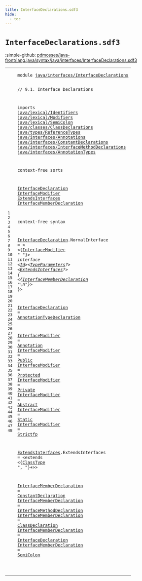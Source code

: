 ```yaml
---
title: InterfaceDeclarations.sdf3
hide:
  - toc
---
```


# `InterfaceDeclarations.sdf3`

:simple-github: [pdmosses/java-front/lang.java/syntax/java/interfaces/InterfaceDeclarations.sdf3]

[pdmosses/java-front/lang.java/syntax/java/interfaces/InterfaceDeclarations.sdf3]: https://github.com/pdmosses/java-front/blob/master/lang.java/syntax/java/interfaces/InterfaceDeclarations.sdf3 "The source file on GitHub"

<div class="sdf3"><table class="highlighttable"><tbody><tr><td class="linenos"><div class="linenodiv"><pre><span></span>1
2
3
4
5
6
7
8
9
10
11
12
13
14
15
16
17
18
19
20
21
22
23
24
25
26
27
28
29
30
31
32
33
34
35
36
37
38
39
40
41
42
43
44
45
46
47
48
</pre></div></td>
<td class="code"><pre><code><span class="keyword">module</span> <a href="../AnnotationTypes.sdf3/#java/interfaces/InterfaceDeclarations_76_113" id="java/interfaces/InterfaceDeclarations_7_44" title="Referenced at ../AnnotationTypes.sdf3 line 6; ../Main.sdf3 line 6; ../../classes/ClassDeclarations.sdf3 line 17; ../../packages/TypeDeclarations.sdf3 line 8">java/interfaces/InterfaceDeclarations</a>

<span class="layout">// 9.1. Interface Declarations</span>

<span class="keyword">imports</span>
  <a href="../../lexical/Identifiers.sdf3/#java/lexical/Identifiers_7_31" id="java/lexical/Identifiers_88_112" title="Defined at ../../lexical/Identifiers.sdf3 line 1">java/lexical/Identifiers</a>
  <a href="../../lexical/Modifiers.sdf3/#java/lexical/Modifiers_7_29" id="java/lexical/Modifiers_115_137" title="Defined at ../../lexical/Modifiers.sdf3 line 1">java/lexical/Modifiers</a>
  <a href="../../lexical/SemiColon.sdf3/#java/lexical/SemiColon_7_29" id="java/lexical/SemiColon_140_162" title="Defined at ../../lexical/SemiColon.sdf3 line 1">java/lexical/SemiColon</a>
  <a href="../../classes/ClassDeclarations.sdf3/#java/classes/ClassDeclarations_7_37" id="java/classes/ClassDeclarations_165_195" title="Defined at ../../classes/ClassDeclarations.sdf3 line 1">java/classes/ClassDeclarations</a>
  <a href="../../types/ReferenceTypes.sdf3/#java/types/ReferenceTypes_7_32" id="java/types/ReferenceTypes_198_223" title="Defined at ../../types/ReferenceTypes.sdf3 line 1">java/types/ReferenceTypes</a>
  <a href="../Annotations.sdf3/#java/interfaces/Annotations_7_34" id="java/interfaces/Annotations_226_253" title="Defined at ../Annotations.sdf3 line 1">java/interfaces/Annotations</a>
  <a href="../ConstantDeclarations.sdf3/#java/interfaces/ConstantDeclarations_7_43" id="java/interfaces/ConstantDeclarations_256_292" title="Defined at ../ConstantDeclarations.sdf3 line 1">java/interfaces/ConstantDeclarations</a>
  <a href="../InterfaceMethodDeclarations.sdf3/#java/interfaces/InterfaceMethodDeclarations_7_50" id="java/interfaces/InterfaceMethodDeclarations_295_338" title="Defined at ../InterfaceMethodDeclarations.sdf3 line 1">java/interfaces/InterfaceMethodDeclarations</a>
  <a href="../AnnotationTypes.sdf3/#java/interfaces/AnnotationTypes_7_38" id="java/interfaces/AnnotationTypes_341_372" title="Defined at ../AnnotationTypes.sdf3 line 1">java/interfaces/AnnotationTypes</a>

<span class="keyword">context-free sorts</span>

  <a href="#InterfaceDeclaration_1220_1240" id="InterfaceDeclaration_396_416" title="Referenced at line 46; ../AnnotationTypes.sdf3 line 34; ../../classes/ClassDeclarations.sdf3 line 66; ../../packages/TypeDeclarations.sdf3 line 17">InterfaceDeclaration</a>
  <a href="#InterfaceModifier_558_575" id="InterfaceModifier_419_436" title="Referenced at line 27; ../AnnotationTypes.sdf3 line 27">InterfaceModifier</a>
  <a href="#ExtendsInterfaces_616_633" id="ExtendsInterfaces_439_456" title="Referenced at line 27">ExtendsInterfaces</a>
  <a href="#InterfaceMemberDeclaration_644_670" id="InterfaceMemberDeclaration_459_485" title="Referenced at line 28">InterfaceMemberDeclaration</a>

<span class="keyword">context-free syntax</span>

  
  <a href="#InterfaceDeclaration_1220_1240" id="InterfaceDeclaration_513_533" title="Referenced at line 46; ../AnnotationTypes.sdf3 line 34; ../../classes/ClassDeclarations.sdf3 line 66; ../../packages/TypeDeclarations.sdf3 line 17">InterfaceDeclaration</a>.<span class="cons_Constructor"><span id="NormalInterface_534_549" title="Not referenced locally, nor via imports">NormalInterface</span></span> = &lt;
  &lt;{<a href="#InterfaceModifier_419_436" id="InterfaceModifier_558_575" title="Defined at line 19, 33, 34, 35, 36, 37, 38, 39">InterfaceModifier</a> <span class="cons_Lit">" "</span>}*&gt; <span class="cons_String">interface</span> &lt;<a href="../../lexical/Identifiers.sdf3/#Id_141_143" id="Id_594_596" title="Defined at ../../lexical/Identifiers.sdf3 line 15, 23">Id</a>&gt;&lt;<a href="../../classes/ClassDeclarations.sdf3/#TypeParameters_567_581" id="TypeParameters_598_612" title="Defined at ../../classes/ClassDeclarations.sdf3 line 25, 50">TypeParameters</a>?&gt; &lt;<a href="#ExtendsInterfaces_439_456" id="ExtendsInterfaces_616_633" title="Defined at line 20, 41">ExtendsInterfaces</a>?&gt; <span class="cons_String">{</span>
    &lt;{<a href="#InterfaceMemberDeclaration_459_485" id="InterfaceMemberDeclaration_644_670" title="Defined at line 21, 43, 44, 45, 46, 47">InterfaceMemberDeclaration</a> <span class="cons_Lit">"\n"</span>}*&gt;
  <span class="cons_String">}</span>&gt;
  
  <a href="#InterfaceDeclaration_1220_1240" id="InterfaceDeclaration_689_709" title="Referenced at line 46; ../AnnotationTypes.sdf3 line 34; ../../classes/ClassDeclarations.sdf3 line 66; ../../packages/TypeDeclarations.sdf3 line 17">InterfaceDeclaration</a> = <a href="../AnnotationTypes.sdf3/#AnnotationTypeDeclaration_377_402" id="AnnotationTypeDeclaration_712_737" title="Defined at ../AnnotationTypes.sdf3 line 18, 26">AnnotationTypeDeclaration</a>
  
  <a href="#InterfaceModifier_558_575" id="InterfaceModifier_743_760" title="Referenced at line 27; ../AnnotationTypes.sdf3 line 27">InterfaceModifier</a> = <a href="../Annotations.sdf3/#Annotation_158_168" id="Annotation_763_773" title="Defined at ../Annotations.sdf3 line 12, 19, 20, 21">Annotation</a>
  <a href="#InterfaceModifier_558_575" id="InterfaceModifier_776_793" title="Referenced at line 27; ../AnnotationTypes.sdf3 line 27">InterfaceModifier</a> = <a href="../../lexical/Modifiers.sdf3/#Public_201_207" id="Public_796_802" title="Defined at ../../lexical/Modifiers.sdf3 line 14, 29">Public</a>
  <a href="#InterfaceModifier_558_575" id="InterfaceModifier_805_822" title="Referenced at line 27; ../AnnotationTypes.sdf3 line 27">InterfaceModifier</a> = <a href="../../lexical/Modifiers.sdf3/#Protected_189_198" id="Protected_825_834" title="Defined at ../../lexical/Modifiers.sdf3 line 13, 28">Protected</a>
  <a href="#InterfaceModifier_558_575" id="InterfaceModifier_837_854" title="Referenced at line 27; ../AnnotationTypes.sdf3 line 27">InterfaceModifier</a> = <a href="../../lexical/Modifiers.sdf3/#Private_179_186" id="Private_857_864" title="Defined at ../../lexical/Modifiers.sdf3 line 12, 27">Private</a>
  <a href="#InterfaceModifier_558_575" id="InterfaceModifier_867_884" title="Referenced at line 27; ../AnnotationTypes.sdf3 line 27">InterfaceModifier</a> = <a href="../../lexical/Modifiers.sdf3/#Abstract_141_149" id="Abstract_887_895" title="Defined at ../../lexical/Modifiers.sdf3 line 8, 23">Abstract</a>
  <a href="#InterfaceModifier_558_575" id="InterfaceModifier_898_915" title="Referenced at line 27; ../AnnotationTypes.sdf3 line 27">InterfaceModifier</a> = <a href="../../lexical/Modifiers.sdf3/#Static_210_216" id="Static_918_924" title="Defined at ../../lexical/Modifiers.sdf3 line 15, 30">Static</a>
  <a href="#InterfaceModifier_558_575" id="InterfaceModifier_927_944" title="Referenced at line 27; ../AnnotationTypes.sdf3 line 27">InterfaceModifier</a> = <a href="../../lexical/Modifiers.sdf3/#Strictfp_219_227" id="Strictfp_947_955" title="Defined at ../../lexical/Modifiers.sdf3 line 16, 31">Strictfp</a>
  
  <a href="#ExtendsInterfaces_616_633" id="ExtendsInterfaces_961_978" title="Referenced at line 27">ExtendsInterfaces</a>.<span class="cons_Constructor"><span id="ExtendsInterfaces_979_996" title="Not referenced locally, nor via imports">ExtendsInterfaces</span></span> = &lt;<span class="cons_String">extends</span> &lt;{<a href="../../types/ReferenceTypes.sdf3/#ClassType_234_243" id="ClassType_1010_1019" title="Defined at ../../types/ReferenceTypes.sdf3 line 14, 26, 27">ClassType</a> <span class="cons_Lit">", "</span>}+&gt;&gt;
  
  <a href="#InterfaceMemberDeclaration_644_670" id="InterfaceMemberDeclaration_1034_1060" title="Referenced at line 28">InterfaceMemberDeclaration</a> = <a href="../ConstantDeclarations.sdf3/#ConstantDeclaration_203_222" id="ConstantDeclaration_1063_1082" title="Defined at ../ConstantDeclarations.sdf3 line 12, 17">ConstantDeclaration</a>
  <a href="#InterfaceMemberDeclaration_644_670" id="InterfaceMemberDeclaration_1085_1111" title="Referenced at line 28">InterfaceMemberDeclaration</a> = <a href="../InterfaceMethodDeclarations.sdf3/#InterfaceMethodDeclaration_201_227" id="InterfaceMethodDeclaration_1114_1140" title="Defined at ../InterfaceMethodDeclarations.sdf3 line 12, 17">InterfaceMethodDeclaration</a>
  <a href="#InterfaceMemberDeclaration_644_670" id="InterfaceMemberDeclaration_1143_1169" title="Referenced at line 28">InterfaceMemberDeclaration</a> = <a href="../../classes/ClassDeclarations.sdf3/#ClassDeclaration_507_523" id="ClassDeclaration_1172_1188" title="Defined at ../../classes/ClassDeclarations.sdf3 line 22, 33, 34">ClassDeclaration</a>
  <a href="#InterfaceMemberDeclaration_644_670" id="InterfaceMemberDeclaration_1191_1217" title="Referenced at line 28">InterfaceMemberDeclaration</a> = <a href="#InterfaceDeclaration_396_416" id="InterfaceDeclaration_1220_1240" title="Defined at line 18, 26, 31">InterfaceDeclaration</a>
  <a href="#InterfaceMemberDeclaration_644_670" id="InterfaceMemberDeclaration_1243_1269" title="Referenced at line 28">InterfaceMemberDeclaration</a> = <a href="../../lexical/SemiColon.sdf3/#SemiColon_132_141" id="SemiColon_1272_1281" title="Defined at ../../lexical/SemiColon.sdf3 line 8, 12">SemiColon</a>
  
</code></pre></td></tr></tbody></table></div>